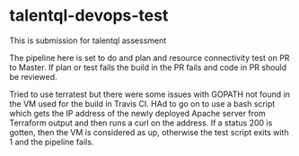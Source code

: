 # talentql-devops-test
This is submission for talentql assessment

The pipeline here is set to do and plan and resource connectivity test on PR to Master. If plan or test fails the build in the PR fails and code in PR should be reviewed. 

Tried to use terratest but there were some issues with GOPATH not found in the VM used for the build in Travis CI. HAd to go on to use a bash script which gets the IP address of the newly deployed Apache server from Terraform output and then runs a curl on the address. If a status 200 is gotten, then the VM is considered as up, otherwise the test script exits with 1 and the pipeline fails.
